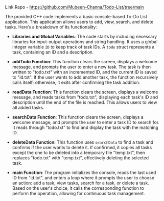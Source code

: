 Link Repo - https://github.com/Mubeen-Channa/Todo-List/tree/main

The provided C++ code implements a basic console-based To-Do List application. This application allows users to add, view, search, and delete tasks. Here’s a breakdown of its functionality:

- **Libraries and Global Variables**: The code starts by including necessary libraries for input-output operations and string handling. It uses a global integer variable `ID` to keep track of task IDs. A `todo` struct represents a task, containing an ID and a description.

- **addTodo Function**: This function clears the screen, displays a welcome message, and prompts the user to enter a new task. The task is then written to "todo.txt" with an incremented ID, and the current ID is saved to "id.txt". If the user wants to add another task, the function recursively calls itself; otherwise, it exits after confirming the task addition.

- **readData Function**: This function clears the screen, displays a welcome message, and reads tasks from "todo.txt", displaying each task's ID and description until the end of the file is reached. This allows users to view all added tasks.

- **searchData Function**: This function clears the screen, displays a welcome message, and prompts the user to enter a task ID to search for. It reads through "todo.txt" to find and display the task with the matching ID.

- **deleteData Function**: This function uses `searchData` to find a task and confirms if the user wants to delete it. If confirmed, it copies all tasks except the one to be deleted into a temporary file "temp.txt", then replaces "todo.txt" with "temp.txt", effectively deleting the selected task.

- **main Function**: The program initializes the console, reads the last used ID from "id.txt", and enters a loop where it prompts the user to choose an action: add a task, view tasks, search for a task, or delete a task. Based on the user's choice, it calls the corresponding function to perform the operation, allowing for continuous task management.